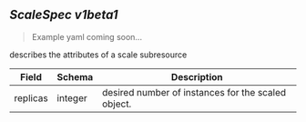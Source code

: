 ## *ScaleSpec v1beta1*

> Example yaml coming soon...



describes the attributes of a scale subresource



Field        | Schema     | Description
------------ | ---------- | -----------
replicas | integer | desired number of instances for the scaled object.

